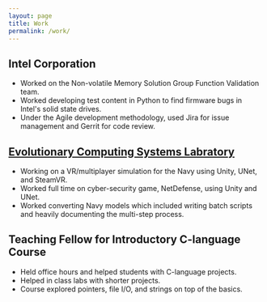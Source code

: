 ```yaml
---
layout: page
title: Work
permalink: /work/
---
```

## Intel Corporation
<ul class="listing">
    <li class="listing-item">
        Worked on the Non-volatile Memory Solution Group Function Validation team.
    </li>
    <li class="listing-item">
        Worked developing test content in Python to find firmware bugs in Intel's solid state drives.
    </li>
    <li class="listing-item">
        Under the Agile development methodology, used Jira for issue management and Gerrit for code review.
    </li>
</ul>

## [Evolutionary Computing Systems Labratory](https://ecsl.cse.unr.edu/)
<ul class="listing">
    <li class="listing-item">
        Working on a VR/multiplayer simulation for the Navy using Unity, UNet, and SteamVR.
    </li>
    <li class="listing-item">
        Worked full time on cyber-security game, NetDefense, using Unity and UNet.
    </li>
    <li class="listing-item">
        Worked converting Navy models  which included writing batch scripts and heavily documenting the multi-step process.
    </li>
</ul>

## Teaching Fellow for Introductory C-language Course
<ul class="listing">
    <li class="listing-item">
        Held office hours and helped students with C-language projects.
    </li>
    <li class="listing-item">
        Helped in class labs with shorter projects.
    </li>
    <li class="listing-item">
        Course explored pointers, file I/O, and strings on top of the basics.
    </li>
</ul>

